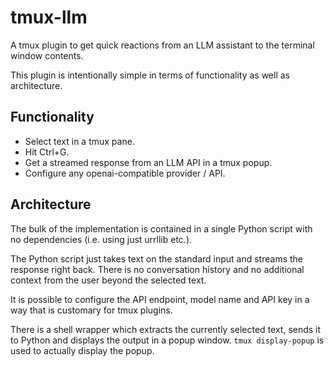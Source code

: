 # tmux-llm

A tmux plugin to get quick reactions from an LLM assistant to the terminal window contents.

This plugin is intentionally simple in terms of functionality as well as architecture.

## Functionality

- Select text in a tmux pane.
- Hit Ctrl+G.
- Get a streamed response from an LLM API in a tmux popup.
- Configure any openai-compatible provider / API.


## Architecture

The bulk of the implementation is contained in a single Python
script with no dependencies (i.e. using just urrllib etc.).

The Python script just takes text on the standard input and
streams the response right back. There is no conversation
history and no additional context from the user beyond the
selected text.

It is possible to configure the API endpoint, model name and API
key in a way that is customary for tmux plugins.

There is a shell wrapper which extracts the currently selected
text, sends it to Python and displays the output in a popup
window. `tmux display-popup` is used to actually display the
popup.
